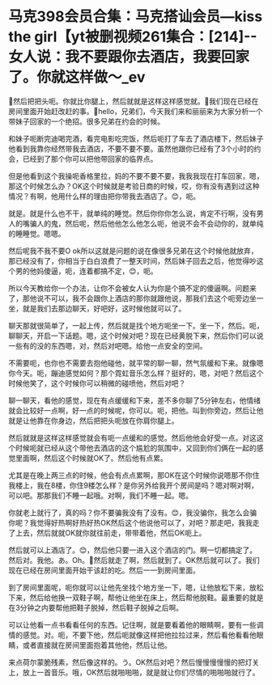 # 马克398会员合集：马克搭讪会员—kiss the girl【yt被删视频261集合：[214]--女人说：我不要跟你去酒店，我要回家了。你就这样做～_ev

🎼然后把把头呃。你就比你腿上，然后就就是这样这样感觉就。🎼我们现在已经在房间里面开始赶改赶的事。🎼hello，兄弟们，今天我们来和丽丽来为大家分析一个带妹子回家的一个绝招。很多兄弟在约会的时候。

和妹子呃断完迪喝完酒，看完电影吃完饭，然后呃打了车去了酒店楼下，然后妹子他看到我靠你经然带我去酒店，不要不要不要。虽然他跟你已经有了3个小时的约会，已经到了那个你可以把他带回家的临界点。

但是他看到这个我操呃香格里拉，妈的不要不要不要，我我我现在打车回家，嗯，那这个时候怎么办？OK这个时候就是考验日商的时候，哎，你有没有遇到过这种情况？有啊，他用什么样的理由把你带我去酒店了。😊，呃。

就是。就是什么也不干，就单纯的睡觉。然后你你你怎么说，肯定不行啊，没有男人的嘴骗人的鬼，然后呢，然后他他怎么他怎么呃，他说不会不会动你的，就单纯的睡睡觉。嗯嗯。

然后呢我不我不要O ok所以这就是问题的说在像很多兄弟在这个时候他就放弃，那已经没有了，你相当于白白浪费了一整天时间，然后妹子回去之后，他觉得吵这个男的他妈傻逼，呃，连着都搞不定，😊，呃。

所以今天教给你一个办法，让你不会被女人认为你是个搞不定的傻逼啊。问题来了，那他说不可以，我不会跟你上酒店的那你就跟他说，那我们去这个呃旁边坐一坐，就是我们去那边聊天，好吧好，这时候他就可以了。

聊天那就很简单了，一起上传，然后就是找个地方呃坐一下。坐一下，然后。呃，聊聊天，开启一下话题。嗯，这个时候对吧？现在已经黄脱下来，然后你们可以说一些有的没的东西嗯，对，然后对吧嗯。给他一点安全的空间。

不需要呃，也你也不需要去抱他碰他，就平常的聊一聊，然气氛缓和下来。就像嗯你今天。呃，蹦迪感觉如何？那个霓虹音乐怎么样？挺好的，嗯，对吧？然后这个时候他笑了，这个时候你可以稍微的碰喷他，然后对吧？

聊一聊天，看他的感觉，现在有点缓缓和下来，差不多你聊了5分钟左右，他情绪就会比较好一点啊，好一点的时候呢，你可以。呃，把他。叫到你旁边，然后让他就是让他靠在你身边，然后把把头呃放在你肩你腿上。

然后就就是这样这样感觉就会有呃一点缓和的感觉。然后他他会好受一点。对这这个时候呃就已经从这个带他去酒店的这个尴尬的氛围中，又回到你们俩在一起的感觉里面啊，然后这个时候就OK了。然后他有点累。

尤其是在晚上两三点的时候，他会有点点累啊，那OK在这个时候你说嗯那不你住我楼上，我在8楼，你住9楼怎么样？是你另外给我开个房间是吗？嗯对啊对啊，可以吧。那那我们不睡一起哦。对啊，我们不睡一起。嗯。

你就老上就行了，真的吗？你不要骗我没有了没有。😊，我没骗你，我怎么会骗你呢？我觉得好热啊好热好热OK然后这个他说他可以了，对吧？那走吧，我我走了上去，然后就就OK就你就往前走，带带着他，然后OK呃上。

然后就可以上酒店了。😊，然后他只要一进入这个酒店的门。啊一切都搞定了。然后对。我他。あ。Oh。🎼然后就走了啊，然后就到了。OK然后就可以了。我们现在已经在房间里面开始干该赶的吃。然后一一到房间里面。

到了房间里面呢，呃你就可以让他先坐找个地方坐一下，嗯，让他放松下来，放松下来，然后给他换一双鞋子啊，帮他让他坐在床上，然后帮他脱鞋。最重要的就是在3分钟之内要帮他把鞋子脱掉，然后鞋子脱掉之后啊。

可以让他看一点书看看任何的东西。记住啊，就是要看着他的眼睛啊，要有一些调情的感觉。对。呃，不要下他，然后呃就像这样把他拉拉过来，然后看他看看他眼睛，或者直接就在房间里面抱着其他他，然后让他。

来点荷尔蒙脆残素，然后像这样的。う。OK然后对吧？然后慢慢慢慢慢的把灯关上，放上一首音乐。哦，OK然后就啪啪啪，就是就让你们尽情的啪啪啪就行了。

